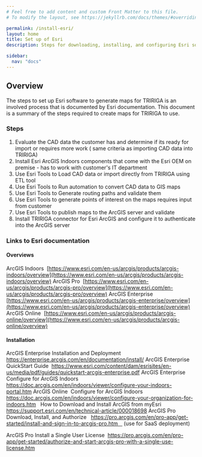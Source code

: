 ```yaml
---
# Feel free to add content and custom Front Matter to this file.
# To modify the layout, see https://jekyllrb.com/docs/themes/#overriding-theme-defaults

permalink: /install-esri/
layout: home
title: Set up of Esri
description: Steps for downloading, installing, and configuring Esri software to generated maps for TRIRIGA.

sidebar:
  nav: "docs"
---
```


## Overview

The steps to set up Esri software to generate maps for TRIRIGA is an involved process that is documented by Esri documentation.  This document is a summary of the steps required to create maps for TRIRIGA to use.

### Steps

1. Evaluate the CAD data the customer has and determine if its ready for import or requires more work ( same criteria as importing CAD data into TRIRIGA)
1. Install Esri ArcGIS Indoors components that come with the Esri OEM on premise - has to work with customer's IT department
1. Use Esri Tools to Load CAD data or import directly from TRIRIGA using ETL tool
1. Use Esri Tools to Run automation to convert CAD data to GIS maps
1. Use Esri Tools to Generate routing paths and validate them
1. Use Esri Tools to generate points of interest on the maps requires input from customer
1. Use Esri Tools to publish maps to the ArcGIS server and validate
1. Install TRIRIGA connector for Esri ArcGIS and configure it to authenticate into the ArcGIS server


### Links to Esri documentation

#### Overviews
ArcGIS Indoors  [https://www.esri.com/en-us/arcgis/products/arcgis-indoors/overview](https://www.esri.com/en-us/arcgis/products/arcgis-indoors/overview)
ArcGIS Pro  [https://www.esri.com/en-us/arcgis/products/arcgis-pro/overview](https://www.esri.com/en-us/arcgis/products/arcgis-pro/overview)
ArcGIS Enterprise  [https://www.esri.com/en-us/arcgis/products/arcgis-enterprise/overview](https://www.esri.com/en-us/arcgis/products/arcgis-enterprise/overview)
ArcGIS Online  [https://www.esri.com/en-us/arcgis/products/arcgis-online/overview](https://www.esri.com/en-us/arcgis/products/arcgis-online/overview)
 
#### Installation
ArcGIS Enterprise Installation and Deployment  <https://enterprise.arcgis.com/en/documentation/install/>
ArcGIS Enterprise QuickStart Guide  <https://www.esri.com/content/dam/esrisites/en-us/media/pdf/guides/quickstart-arcgis-enterprise.pdf>
ArcGIS Enterprise Configure for ArcGIS Indoors   <https://doc.arcgis.com/en/indoors/viewer/configure-your-indoors-portal.htm>
ArcGIS Online  Configure for ArcGIS Indoors  <https://doc.arcgis.com/en/indoors/viewer/configure-your-organization-for-indoors.htm>
 
How to Download and Install ArcGIS from myEsri   https://support.esri.com/en/technical-article/000018698
ArcGIS Pro Download, Install, and Authorize   https://pro.arcgis.com/en/pro-app/get-started/install-and-sign-in-to-arcgis-pro.htm    (use for SaaS deployment)

ArcGIS Pro Install a Single User License  https://pro.arcgis.com/en/pro-app/get-started/authorize-and-start-arcgis-pro-with-a-single-use-license.htm
